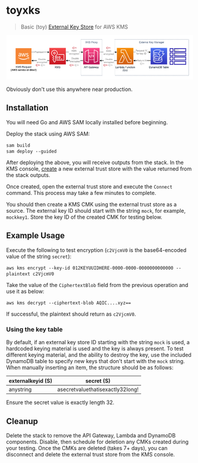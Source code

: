 # toyxks

> Basic (toy) [External Key Store](https://docs.aws.amazon.com/kms/latest/developerguide/keystore-external.html) for AWS KMS

![](assets/toyxks.drawio.png)

Obviously don't use this anywhere near production.

## Installation

You will need Go and AWS SAM locally installed before beginning.

Deploy the stack using AWS SAM:

```
sam build
sam deploy --guided
```

After deploying the above, you will receive outputs from the stack. In the KMS console, [create](https://us-east-1.console.aws.amazon.com/kms/home?region=us-east-1#/kms/custom-key-stores/external/create) a new external trust store with the value returned from the stack outputs.

Once created, open the external trust store and execute the `Connect` command. This process may take a few minutes to complete.

You should then create a KMS CMK using the external trust store as a source. The external key ID should start with the string `mock`, for example, `mockkey1`. Store the key ID of the created CMK for testing below.

## Example Usage

Execute the following to test encryption (`c2VjcmV0` is the base64-encoded value of the string `secret`):

```
aws kms encrypt --key-id 012KEYUUIDHERE-0000-0000-0000000000000 --plaintext c2VjcmV0
```

Take the value of the `CiphertextBlob` field from the previous operation and use it as below:

```
aws kms decrypt --ciphertext-blob AQIC....xyz==
```

If successful, the plaintext should return as `c2VjcmV0`.

### Using the key table

By default, if an external key store ID starting with the string `mock` is used, a hardcoded keying material is used and the key is always present. To test different keying material, and the ability to destroy the key, use the included DynamoDB table to specify new keys that don't start with the `mock` string. When manually inserting an item, the structure should be as follows:

externalkeyid (S) | secret (S)
------------------|-----------
anystring         | asecretvaluethatisexactly32long!

Ensure the secret value is exactly length 32.

## Cleanup

Delete the stack to remove the API Gateway, Lambda and DynamoDB components. Disable, then schedule for deletion any CMKs created during your testing. Once the CMKs are deleted (takes 7+ days), you can disconnect and delete the external trust store from the KMS console.
